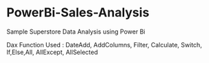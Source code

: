 # PowerBi-Sales-Analysis

Sample Superstore Data Analysis using Power Bi

Dax Function Used : DateAdd, AddColumns, Filter, Calculate, Switch, If,Else,All, AllExcept, AllSelected


